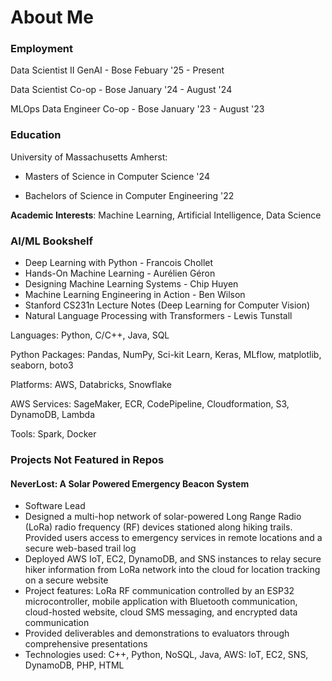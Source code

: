 # About Me

### Employment
  Data Scientist II GenAI - Bose Febuary '25 - Present

  Data Scientist Co-op - Bose January '24 - August '24
  
  MLOps Data Engineer Co-op - Bose  January '23 - August '23

### Education

University of Massachusetts Amherst:

  - Masters of Science in Computer Science '24

  - Bachelors of Science in Computer Engineering '22


**Academic Interests**: Machine Learning, Artificial Intelligence, Data Science


### AI/ML Bookshelf
- Deep Learning with Python - Francois Chollet
- Hands-On Machine Learning - Aurélien Géron
- Designing Machine Learning Systems - Chip Huyen
- Machine Learning Engineering in Action - Ben Wilson
- Stanford CS231n Lecture Notes (Deep Learning for Computer Vision)
- Natural Language Processing with Transformers - Lewis Tunstall

Languages: Python, C/C++, Java, SQL

Python Packages: Pandas, NumPy, Sci-kit Learn, Keras, MLflow, matplotlib, seaborn, boto3

Platforms: AWS, Databricks, Snowflake

AWS Services: SageMaker, ECR, CodePipeline, Cloudformation, S3, DynamoDB, Lambda

Tools: Spark, Docker

### Projects Not Featured in Repos
#### NeverLost: A Solar Powered Emergency Beacon System
- Software Lead
- Designed a multi-hop network of solar-powered Long Range Radio (LoRa) radio frequency (RF) devices stationed along hiking trails.
Provided users access to emergency services in remote locations and a secure web-based trail log
- Deployed AWS IoT, EC2, DynamoDB, and SNS instances to relay secure hiker information from
LoRa network into the cloud for location tracking on a secure website
- Project features: LoRa RF communication controlled by an ESP32 microcontroller, mobile application with Bluetooth communication, cloud-hosted website, cloud SMS messaging, and encrypted data communication
- Provided deliverables and demonstrations to evaluators through comprehensive presentations
- Technologies used: C++, Python, NoSQL, Java, AWS: IoT, EC2, SNS, DynamoDB, PHP, HTML




